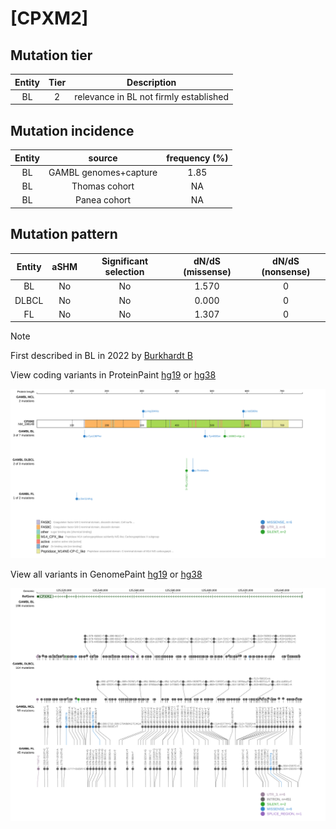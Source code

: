 # [CPXM2]

## Mutation tier

|Entity|Tier|Description                           |
|:------:|:----:|--------------------------------------|
|BL    |2   |relevance in BL not firmly established|
## Mutation incidence

|Entity|source               |frequency (%)|
|:------:|:---------------------:|:-------------:|
|BL    |GAMBL genomes+capture|1.85         |
|BL    |Thomas cohort        |  NA         |
|BL    |Panea cohort         |  NA         |

## Mutation pattern

|Entity|aSHM|Significant selection|dN/dS (missense)|dN/dS (nonsense)|
|:------:|:----:|:---------------------:|:----------------:|:----------------:|
|BL    |No  |No                   |1.570           |0               |
|DLBCL |No  |No                   |0.000           |0               |
|FL    |No  |No                   |1.307           |0               |


> [!NOTE]
> First described in BL in 2022 by [Burkhardt B](https://pubmed.ncbi.nlm.nih.gov/35794096)


View coding variants in ProteinPaint [hg19](https://www.bcgsc.ca/downloads/morinlab/GAMBL/test/genes/CPXM2_protein.html)  or [hg38](https://www.bcgsc.ca/downloads/morinlab/GAMBL/test/genes/CPXM2_protein_hg38.html)

![image](images/proteinpaint/CPXM2_NM_198148.svg)

View all variants in GenomePaint [hg19](https://www.bcgsc.ca/downloads/morinlab/GAMBL/test/genes/CPXM2.html)  or [hg38](https://www.bcgsc.ca/downloads/morinlab/GAMBL/test/genes/CPXM2_hg38.html)

![image](images/proteinpaint/CPXM2.svg)

